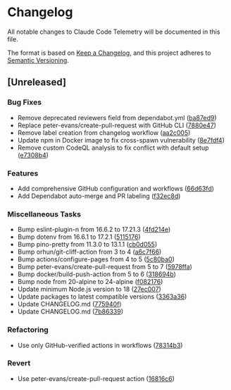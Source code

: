 # Changelog

All notable changes to Claude Code Telemetry will be documented in this file.

The format is based on [Keep a Changelog](https://keepachangelog.com/en/1.0.0/),
and this project adheres to [Semantic Versioning](https://semver.org/spec/v2.0.0.html).

## [Unreleased]

### Bug Fixes

- Remove deprecated reviewers field from dependabot.yml ([ba87ed9](https://github.com/lainra/claude-code-telemetry/commit/ba87ed91da9a1db1c2a6be8ea3bbe42717874a84))
- Replace peter-evans/create-pull-request with GitHub CLI ([7880e47](https://github.com/lainra/claude-code-telemetry/commit/7880e47a4ec8a3ff924b53c98f5896e8244885c9))
- Remove label creation from changelog workflow ([aa2c005](https://github.com/lainra/claude-code-telemetry/commit/aa2c005fa6117d32f5a1922b329a02c8fe793613))
- Update npm in Docker image to fix cross-spawn vulnerability ([8e7fdf4](https://github.com/lainra/claude-code-telemetry/commit/8e7fdf4fbc9f6667dbeb6c2ddf59d05db9b60518))
- Remove custom CodeQL analysis to fix conflict with default setup ([e7308b4](https://github.com/lainra/claude-code-telemetry/commit/e7308b4cec5e9237f9c23339204b352e5f92f3c1))

### Features

- Add comprehensive GitHub configuration and workflows ([66d63fd](https://github.com/lainra/claude-code-telemetry/commit/66d63fd5115399ae787c0d1b35d669ad181c7f25))
- Add Dependabot auto-merge and PR labeling ([f32ec8d](https://github.com/lainra/claude-code-telemetry/commit/f32ec8dcef3744a243628cd47f30709ecc3878d9))

### Miscellaneous Tasks

- Bump eslint-plugin-n from 16.6.2 to 17.21.3 ([4fd214e](https://github.com/lainra/claude-code-telemetry/commit/4fd214e15ee51ea13e08ba0265af0a4a97bc8788))
- Bump dotenv from 16.6.1 to 17.2.1 ([5115176](https://github.com/lainra/claude-code-telemetry/commit/5115176d3bc0db75200976010fc877ba17e4da60))
- Bump pino-pretty from 11.3.0 to 13.1.1 ([cb0d055](https://github.com/lainra/claude-code-telemetry/commit/cb0d0555c5d5990d733ac86f938b50f872cd29bf))
- Bump orhun/git-cliff-action from 3 to 4 ([a6c7f66](https://github.com/lainra/claude-code-telemetry/commit/a6c7f66be53d1d757a6abe0e61d91090f0efd20b))
- Bump actions/configure-pages from 4 to 5 ([5c80ba0](https://github.com/lainra/claude-code-telemetry/commit/5c80ba03fa2c54ea4189b7567f9662011267ca0f))
- Bump peter-evans/create-pull-request from 5 to 7 ([5978ffa](https://github.com/lainra/claude-code-telemetry/commit/5978ffa7bf98a325ff9f5a349136736a1e9c1bac))
- Bump docker/build-push-action from 5 to 6 ([318694b](https://github.com/lainra/claude-code-telemetry/commit/318694b62c3c5912785eeb00a1562b0a4edad240))
- Bump node from 20-alpine to 24-alpine ([f082176](https://github.com/lainra/claude-code-telemetry/commit/f08217667621b972148e59fb287e1d2f249f5d9b))
- Update minimum Node.js version to 18 ([27ec007](https://github.com/lainra/claude-code-telemetry/commit/27ec007091f94fbbbb59269f2c004d581b427392))
- Update packages to latest compatible versions ([3363a36](https://github.com/lainra/claude-code-telemetry/commit/3363a368201d6c5b24b656788d53c47a48f9e6dc))
- Update CHANGELOG.md ([775940f](https://github.com/lainra/claude-code-telemetry/commit/775940fd0a2413031007af9c5f3b0d3cf114f69a))
- Update CHANGELOG.md ([7b86339](https://github.com/lainra/claude-code-telemetry/commit/7b86339f6e67046b42c0652dd6312f4ca21c9b76))

### Refactoring

- Use only GitHub-verified actions in workflows ([78314b3](https://github.com/lainra/claude-code-telemetry/commit/78314b34590007ceadd3d01a95cc0793d9a90de1))

### Revert

- Use peter-evans/create-pull-request action ([16816c6](https://github.com/lainra/claude-code-telemetry/commit/16816c662854b63f8dc42719a11081bf07af4a32))
